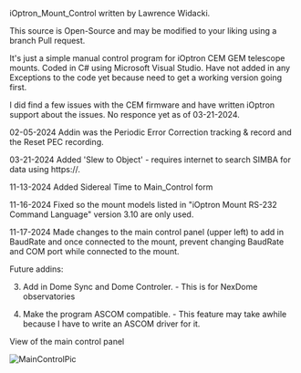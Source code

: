iOptron_Mount_Control written by Lawrence Widacki.

This source is Open-Source and may be modified to your liking using a branch Pull request.

It's just a simple manual control program for iOptron CEM GEM telescope mounts.
Coded in C# using Microsoft Visual Studio.
Have not added in any Exceptions to the code yet because need to get a working version going first.

I did find a few issues with the CEM firmware and have written iOptron support about the issues. No responce yet as of 03-21-2024.

02-05-2024 Addin was the Periodic Error Correction tracking & record and the Reset PEC recording.

03-21-2024 Added 'Slew to Object' - requires internet to search SIMBA for data using https://.

11-13-2024 Added Sidereal Time to Main_Control form

11-16-2024 Fixed so the mount models listed in "iOptron Mount RS-232 Command Language" version 3.10 are only used.

11-17-2024 Made changes to the main control panel (upper left) to add in BaudRate and once connected to the mount, prevent changing BaudRate and COM port while connected to the mount.

Future addins:

3. Add in Dome Sync and Dome Controler. - This is for NexDome observatories

4. Make the program ASCOM compatible. - This feature may take awhile because I have to write an ASCOM driver for it.



View of the main control panel


![MainControlPic](https://github.com/user-attachments/assets/cd475902-514a-410a-8eb0-de89e7eb1f9c)
